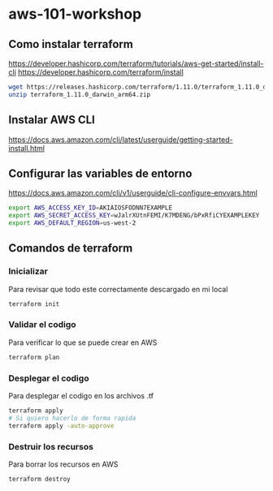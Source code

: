 # aws-101-workshop

## Como instalar terraform
https://developer.hashicorp.com/terraform/tutorials/aws-get-started/install-cli
https://developer.hashicorp.com/terraform/install

```bash
wget https://releases.hashicorp.com/terraform/1.11.0/terraform_1.11.0_darwin_arm64.zip
unzip terraform_1.11.0_darwin_arm64.zip
```

## Instalar AWS CLI
https://docs.aws.amazon.com/cli/latest/userguide/getting-started-install.html

## Configurar las variables de entorno
https://docs.aws.amazon.com/cli/v1/userguide/cli-configure-envvars.html

```bash
export AWS_ACCESS_KEY_ID=AKIAIOSFODNN7EXAMPLE
export AWS_SECRET_ACCESS_KEY=wJalrXUtnFEMI/K7MDENG/bPxRfiCYEXAMPLEKEY
export AWS_DEFAULT_REGION=us-west-2
```

## Comandos de terraform

### Inicializar
Para revisar que todo este correctamente descargado en mi local
```bash
terraform init
```

### Validar el codigo
Para verificar lo que se puede crear en AWS
```bash
terraform plan
```

### Desplegar el codigo
Para desplegar el codigo en los archivos .tf
```bash
terraform apply
# Si quiero hacerlo de forma rapida
terraform apply -auto-approve
```

### Destruir los recursos
Para borrar los recursos en AWS
```bash
terraform destroy
```